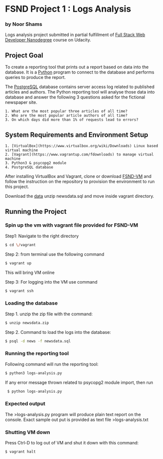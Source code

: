 # FSND Project 1 : Logs Analysis

### by Noor Shams

Logs analysis project submitted in partial fulfillment of [Full Stack Web Developer Nanodegree](https://eu.udacity.com/course/full-stack-web-developer-nanodegree--nd004) course on Udacity.

## Project Goal
To create a reporting tool that prints out a report based on data into the database. It is a [Python](https://www.python.org) program to connect to the database and performs queries to produce the report.

The [PostgreSQL](https://www.postgresql.org) database contains server access log related to published articles and authors. The Python reporting tool will analyse those data into database and answer the following 3 questions asked for the fictional newspaper site.

	1. What are the most popular three articles of all time? 
	2. Who are the most popular article authors of all time?
	3. On which days did more than 1% of requests lead to errors?

## System Requirements and Environment Setup

	1. [VirtualBox](https://www.virtualbox.org/wiki/Downloads) Linux based virtual machine 
	2. [Vagrant](https://www.vagrantup.com/fdownloads) to manage virtual machine
	3. Python3 & psycopg2 module
	4. PostgreSQL database
	
After installing VirtualBox and Vagrant, clone or download [FSND-VM](https://github.com/udacity/fullstack-nanodegree-vm.git) and follow the instruction on the repository to provision the environment to run this project. 	

Download the [data](https://d17h27t6h515a5.cloudfront.net/topher/2016/August/57b5f748_newsdata/newsdata.zip) unzip newsdata.sql and move inside vagrant directory.

## Running the Project

### Spin up the vm with vagrant file provided for FSND-VM
Step1:  Navigate to the right directory
```bash
$ cd \/vagrant
```
Step 2: from terminal use the following command 
```bash
$ vagrant up
```
This will bring VM online

Step 3: 
For logging into the VM use command
```bash
$ vagrant ssh
```
### Loading the database
Step 1. unzip the zip file with the command:
```bash
$ unzip newsdata.zip
```
Step 2. Command to load the logs into the database:
```bash
$ psql -d news -f newsdata.sql
```
### Running the reporting tool
Following command will run the reporting tool:
```bash
$ python3 logs-analysis.py
```
If any error message thrown related to psycopg2 module import, then run
```bash
 $ python logs-analysis.py
 ```
### Expected output
The >logs-analysis.py program will produce plain text report on the console. Exact sample out put is provided as text file >logs-analysis.txt
### Shutting VM down
Press Ctrl-D to log out of VM and shut it down with this command:
```bash
$ vagrant halt
```
